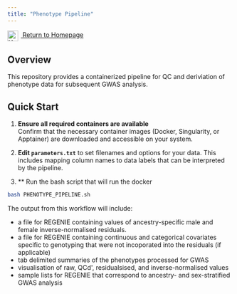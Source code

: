 ```yaml
---
title: "Phenotype Pipeline"
---
```

[<img src="../giant_logo.png" alt="Homepage" width="24" style="vertical-align:middle; margin-right:6px;"> Return to Homepage](./README.md)

## Overview

This repository provides a containerized pipeline for QC and deriviation of phenotype data for subsequent GWAS analysis.

## Quick Start

1. **Ensure all required containers are available**  
   Confirm that the necessary container images (Docker, Singularity, or Apptainer) are downloaded and accessible on your system.

2. **Edit `parameters.txt`** to set filenames and options for your data. This includes mapping column names to data labels that can be interpreted by the pipeline.

3. ** Run the bash script that will run the docker

```bash
bash PHENOTYPE_PIPELINE.sh
```

The output from this workflow will include:

* a file for REGENIE containing values of ancestry-specific male and female inverse-normalised residuals.
* a file for REGENIE containing continuous and categorical covariates specific to genotyping that were not incoporated into the residuals (if applicable)
* tab delimited summaries of the phenotypes processed for GWAS
* visualisation of raw, QCd', residualsised, and inverse-normalised values
* sample lists for REGENIE that correspond to ancestry- and sex-stratified GWAS analysis
